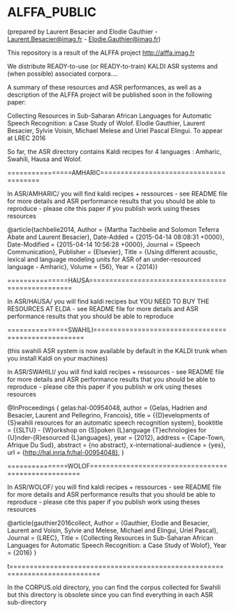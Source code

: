 ALFFA_PUBLIC
============

(prepared by Laurent Besacier and Elodie Gauthier - Laurent.Besacier@imag.fr - Elodie.Gauthier@imag.fr) 

This repository is a result of the ALFFA project
http://alffa.imag.fr

We distribute READY-to-use (or READY-to-train) KALDI ASR systems and (when possible) associated corpora....

A summary of these resources and ASR performances, as well as a description of the ALFFA project will be published soon in the following paper:

Collecting Resources in Sub-Saharan African Languages for Automatic Speech Recognition: a Case Study of Wolof. Elodie Gauthier, Laurent Besacier, Sylvie Voisin, Michael Melese and Uriel Pascal Elingui. To appear at LREC 2016

So far, the ASR directory contains Kaldi recipes for 4 languages : Amharic, Swahili, Hausa and Wolof. 

================AMHARIC=======================================

In ASR/AMHARIC/ you will find kaldi recipes + ressources - see README file for more details and ASR performance results that you should be able to reproduce - please cite this paper if you publish work using theses resources

@article{tachbelie2014,
        Author = {Martha Tachbelie and Solomon Teferra Abate and Laurent Besacier},
        Date-Added = {2015-04-14 08:08:31 +0000},
        Date-Modified = {2015-04-14 10:56:28 +0000},
        Journal = {Speech Communication},
        Publisher = {Elsevier},
        Title = {Using different acoustic, lexical and language modeling units for ASR of an under-resourced language - Amharic},
        Volume = {56},
        Year = {2014}}

===============HAUSA==================================================

In ASR/HAUSA/ you will find kaldi recipes but YOU NEED TO BUY THE RESOURCES AT ELDA - see README file for more details and ASR
 performance results that you should be able to reproduce

===============SWAHILI====================================================

(this swahili ASR system is now available by default in the KALDI trunk when you install Kaldi on your machines)

In ASR/SWAHILI/ you will find kaldi recipes + ressources - see README file for more details and ASR
 performance results that you should be able to reproduce - please cite this paper if you publish w
ork using theses resources

 @InProceedings { gelas:hal-00954048,
  author = {Gelas, Hadrien and Besacier, Laurent and Pellegrino, Francois},
  title = {{D}evelopments of {S}wahili resources for an automatic speech recognition system},
  booktitle = {{SLTU} - {W}orkshop on {S}poken {L}anguage {T}echnologies for {U}nder-{R}esourced {L}anguages},
  year = {2012},
  address = {Cape-Town, Afrique Du Sud},
  abstract = {no abstract},
  x-international-audience = {yes},
  url = {http://hal.inria.fr/hal-00954048},
}

===============WOLOF====================================================

In ASR/WOLOF/ you will find kaldi recipes + ressources - see README file for more details and ASR performance results that you should be able to reproduce - please cite this paper if you publish work using theses resources

  @article{gauthier2016collect,
        Author = {Gauthier, Elodie and Besacier, Laurent and Voisin, Sylvie and Melese, Michael and Elingui, Uriel Pascal},
        Journal = {LREC},
        Title = {Collecting Resources in Sub-Saharan African Languages for Automatic Speech Recognition: a Case Study of Wolof},
        Year = {2016}
  }

t============================================================================


In the CORPUS.old directory, you can find the corpus collected for Swahili but this directory is obsolete since you can find everything in each ASR sub-directory


